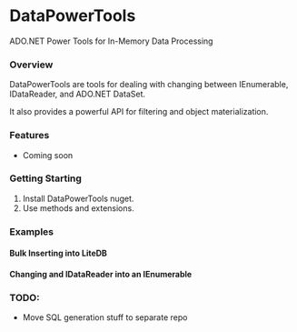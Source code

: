 # DataPowerTools
ADO.NET Power Tools for In-Memory Data Processing

### Overview

DataPowerTools are tools for dealing with changing between IEnumerable, IDataReader, and ADO.NET DataSet. 

It also provides a powerful API for filtering and object materialization.

### Features

- Coming soon

### Getting Starting

1. Install DataPowerTools nuget.
2. Use methods and extensions.

### Examples

#### Bulk Inserting into LiteDB



#### Changing and IDataReader into an IEnumerable






### TODO:

- Move SQL generation stuff to separate repo
